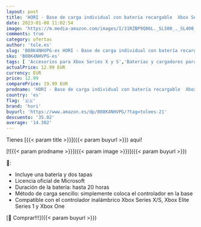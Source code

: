 ```yaml
---
layout: post
title: 'HORI - Base de carga individual con batería recargable  Xbox Series X|S/Xbox One '
date: 2023-01-08 11:02:54
image: 'https://m.media-amazon.com/images/I/31RZBP9Q86L._SL500_._SL400_.jpg'
comments: true
category: ofertas
author: 'tole.es'
slug: 'B08K4NHVPG-es HORI - Base de carga individual con batería recargable...'
sku: 'B08K4NHVPG-es'
tags: [ 'Accesorios para Xbox Series X y S','Baterías y cargadores para Xbox Series X y S','Hardware y juegos para Xbox Series X y S','Juegos y Accesorios para PC','Packs de baterías y cargadores para Xbox Series X y S','Videojuegos','hori','xbox','🇪🇸', ]
actualPrice: 12.99 EUR
currency: EUR
price: 12.99
comparePrice: 19.99 EUR
prodname: 'HORI - Base de carga individual con batería recargable  Xbox Series X|S/Xbox One '
country: 'es'
flag: '🇪🇸'
brand: 'hori'
buyurl: 'https://www.amazon.es/dp/B08K4NHVPG/?tag=tolees-21'
descuento: '35.02'
average: '14.302'
---
```


Tienes [{{< param title >}}]({{< param buyurl >}}) aqui!

[![{{< param prodname >}}]({{< param image >}})]({{< param buyurl >}})

🔎:

- Incluye una batería y dos tapas
- Licencia oficial de Microsoft
- Duración de la batería: hasta 20 horas
- Método de carga sencillo: simplemente coloca el controlador en la base
- Compatible con el controlador inalámbrico Xbox Series X/S, Xbox Elite Series 1 y Xbox One

[🛒 Comprar!!!]({{< param buyurl >}})
